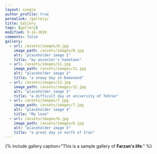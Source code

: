 ```yaml
---
layout: single
author_profile: true
permalink: /gallery/
title: Gallery
tags: [gallery]
modified: 9-14-2019
comments: false
gallery:
  - url: /assets/images/8.jpg
    image_path: /assets/images/8.jpg
    alt: "placeholder image 1"
    title: "my ancestor's hometown"
  - url: /assets/images/11.jpg
    image_path: /assets/images/11.jpg
    alt: "placeholder image 2"
    title: "a snowy day in Damavand"
  - url: /assets/images/12.jpg
    image_path: /assets/images/12.jpg
    alt: "placeholder image 3"
    title: "a difficult day at university of Tehran"  
  - url: /assets/images/7.jpg
    image_path: /assets/images/7.jpg
    alt: "placeholder image 4"
    title: "My love"
  - url: /assets/images/6.jpg
    image_path: /assets/images/6.jpg
    alt: "placeholder image 5"
    title: "a great day in north of Iran"    
---
```


<!-- {% include gallery caption="This is a sample gallery with **Markdown support**." %} -->
{% include gallery caption="This is a sample gallery of **Farzan's life**." %}

